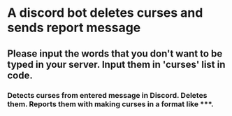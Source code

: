 # A discord bot deletes curses and sends report message

## Please input the words that you don't want to be typed in your server. Input them in 'curses' list in code.
### Detects curses from entered message in Discord. Deletes them. Reports them with making curses in a format like ***.

